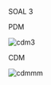 SOAL 3



PDM

![cdm3](https://github.com/natasyanvitaa/Natasya-Novitasari/assets/160209181/d0a6bb86-5c0d-4dd8-aba1-78a5551e9611)



CDM


![cdmmm](https://github.com/natasyanvitaa/Natasya-Novitasari/assets/160209181/0a627844-2160-4871-81df-e1a638c3f916)


